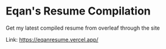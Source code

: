 # Eqan's Resume Compilation
Get my latest compiled resume from overleaf through the site

Link: https://eqanresume.vercel.app/
